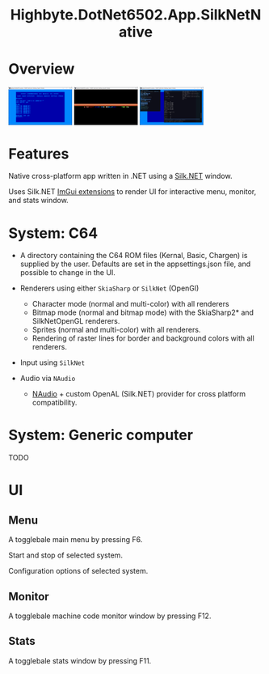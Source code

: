 <h1 align="center">Highbyte.DotNet6502.App.SilkNetNative</h1>

# Overview
<img align="top" src="Screenshots/SilkNetNative_C64_Basic.png" width="25%" height="25%" title="SkiaSharp rendering in native Silk.NET host window" /> <img align="top" src="Screenshots/SilkNetNative_C64_raster_scroll.png" width="25%" height="25%" title="SkiaSharp rendering in native Silk.NET host window" /> <img align="top" src="Screenshots/SilkNetNative_Monitor.png" width="25%" height="25%" title="SkiaSharp rendering in native Silk.NET host window" />

# Features
Native cross-platform app written in .NET using a [Silk.NET](https://github.com/dotnet/Silk.NET) window.

Uses Silk.NET [ImGui extensions](https://www.nuget.org/packages/Silk.NET.OpenGL.Extensions.ImGui/) to render UI for interactive menu, monitor, and stats window.

# System: C64 
- A directory containing the C64 ROM files (Kernal, Basic, Chargen) is supplied by the user. Defaults are set in the appsettings.json file, and possible to change in the UI.

- Renderers using either `SkiaSharp` or `SilkNet` (OpenGl)
  - Character mode (normal and multi-color) with all renderers
  - Bitmap mode (normal and bitmap mode) with the SkiaSharp2* and SilkNetOpenGL renderers.
  - Sprites (normal and multi-color) with all renderers.
  - Rendering of raster lines for border and background colors with all renderers.

- Input using `SilkNet`

- Audio via `NAudio`
  - [NAudio](https://github.com/naudio/NAudio) + custom OpenAL (Silk.NET) provider for cross platform compatibility.

# System: Generic computer 
TODO

# UI

## Menu
A togglebale main menu by pressing F6.

Start and stop of selected system.

Configuration options of selected system.

   ## Monitor
A togglebale machine code monitor window by pressing F12.

## Stats
A togglebale stats window by pressing F11.
